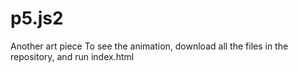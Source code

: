 # p5.js2
Another art piece 
To see the animation, download all the files in the repository, and run index.html 
